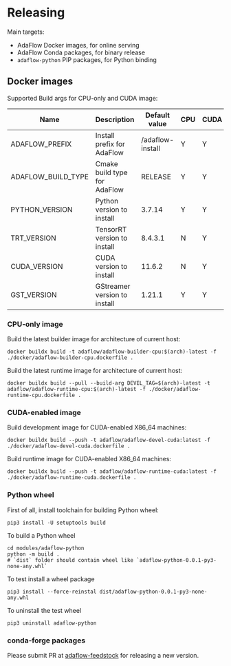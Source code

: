 # Releasing

Main targets:

* AdaFlow Docker images, for online serving
* AdaFlow Conda packages, for binary release
* `adaflow-python` PIP packages, for Python binding

## Docker images

Supported Build args for CPU-only and CUDA image:

| Name               | Description                  | Default value    | CPU | CUDA |
|--------------------|------------------------------|------------------|-----|------|
| ADAFLOW_PREFIX     | Install prefix for AdaFlow   | /adaflow-install | Y   | Y    |
| ADAFLOW_BUILD_TYPE | Cmake build type for AdaFlow | RELEASE          | Y   | Y    |
| PYTHON_VERSION     | Python version to install    | 3.7.14           | Y   | Y    |
| TRT_VERSION        | TensorRT version to install  | 8.4.3.1          | N   | Y    |
| CUDA_VERSION       | CUDA version to install      | 11.6.2           | N   | Y    |
| GST_VERSION        | GStreamer version to install | 1.21.1           | Y   | Y    |


### CPU-only image

Build the latest builder image for architecture of current host: 

```shell
docker buildx build -t adaflow/adaflow-builder-cpu:$(arch)-latest -f ./docker/adaflow-builder-cpu.dockerfile .
```

Build the latest runtime image for architecture of current host:

```shell
docker buildx build --pull --build-arg DEVEL_TAG=$(arch)-latest -t adaflow/adaflow-runtime-cpu:$(arch)-latest -f ./docker/adaflow-runtime-cpu.dockerfile .
```


### CUDA-enabled image

Build development image for CUDA-enabled X86_64 machines:

```shell
docker buildx build --push -t adaflow/adaflow-devel-cuda:latest -f ./docker/adaflow-devel-cuda.dockerfile .
```

Build runtime image for CUDA-enabled X86_64 machines:

```shell
docker buildx build --push -t adaflow/adaflow-runtime-cuda:latest -f ./docker/adaflow-runtime-cuda.dockerfile .
```


### Python wheel

First of all, install toolchain for building Python wheel:

```shell
pip3 install -U setuptools build
```

To build a Python wheel

```shell
cd modules/adaflow-python
python -m build .
# `dist` folder should contain wheel like `adaflow-python-0.0.1-py3-none-any.whl`
```

To test install a wheel package

```shell
pip3 install --force-reinstal dist/adaflow-python-0.0.1-py3-none-any.whl
```

To uninstall the test wheel

```shell
pip3 uninstall adaflow-python
```

### conda-forge packages

Please submit PR at [adaflow-feedstock](https://github.com/conda-forge/adaflow-feedstock) for releasing a new version.

